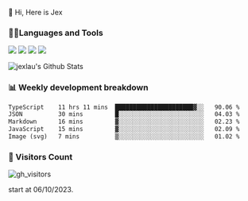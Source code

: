  👋 Hi, Here is Jex

 

### 🧑‍💻Languages and Tools

<code><a href="https://react.dev"><img src="https://api.iconify.design/logos:react.svg" /></a></code>
<code><a href="https://github.com/vuejs/core"><img src="https://api.iconify.design/logos:vue.svg" /></a></code> 
<code><a href="https://github.com/microsoft/TypeScript"><img src="https://api.iconify.design/logos:typescript-icon.svg" /></a></code>
<code><a href="https://threejs.org/"><img src="https://api.iconify.design/logos:threejs.svg" /></a></code>

<img  src="https://github-readme-stats.vercel.app/api?username=jexlau&include_all_commits=true&count_private=true&show_icons=true&line_height=20" alt="jexlau's Github Stats">

### 📊 Weekly development breakdown

<!--START_SECTION:waka-->

```txt
TypeScript    11 hrs 11 mins  ██████████████████████▓░░   90.06 %
JSON          30 mins         █░░░░░░░░░░░░░░░░░░░░░░░░   04.03 %
Markdown      16 mins         ▓░░░░░░░░░░░░░░░░░░░░░░░░   02.23 %
JavaScript    15 mins         ▓░░░░░░░░░░░░░░░░░░░░░░░░   02.09 %
Image (svg)   7 mins          ▒░░░░░░░░░░░░░░░░░░░░░░░░   01.02 %
```

<!--END_SECTION:waka-->


### 👀 Visitors Count

![gh_visitors](https://profile-counter.glitch.me/jexlau/count.svg)

start at 06/10/2023.
